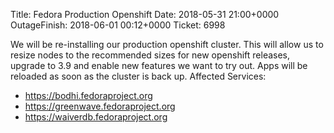 Title: Fedora Production Openshift
Date: 2018-05-31 21:00+0000
OutageFinish: 2018-06-01 00:12+0000
Ticket: 6998

We will be re-installing our production openshift cluster. This will allow us to resize nodes to the recommended sizes for new openshift releases, upgrade to 3.9 and enable new features we want to try out. Apps will be reloaded as soon as the cluster is back up.
Affected Services:

* https://bodhi.fedoraproject.org
* https://greenwave.fedoraproject.org
* https://waiverdb.fedoraproject.org
